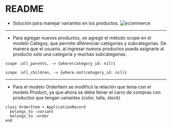 # README

- Solución para manejar variantes en los productos.
![ecommerce](https://user-images.githubusercontent.com/83673595/149542699-3f8dc9ef-a0a4-452f-a4f9-735b5534b7ed.png)

<hr>

- Para agregar nuevos productos, se agregó el método scope en el modelo Categoy, que permite diferenciar categorias y subcategorias. De manera que el usuario, al ingresar nuevos productos pueda asignarle al producto solo una categoría y muchas subcategorias.

```
scope :all_parents, -> {where(category_id: nil)}

scope :all_children, -> {where.not(category_id: nil)}
```

<hr>

- Para el modelo OrderItem se modificó la relación que tenía con el modelo Product, ya que ahora se debe llenar el carro de compras con productos que tengan variantes (color, talla, stock)

```
class OrderItem < ApplicationRecord
  belongs_to :variant
  belongs_to :order
end
```

